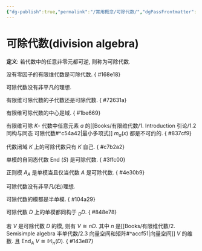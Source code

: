 ```yaml
---
{"dg-publish":true,"permalink":"/常用概念/可除代数/","dgPassFrontmatter":true,"created":"2024-08-14T09:59:59.156+08:00","updated":"2024-08-16T20:45:05.416+08:00"}
---
```


# 可除代数(division algebra)

**定义**: 若代数中的任意非零元都可逆, 则称为可除代数.

没有零因子的有限维代数是可除代数. 
{ #168e18}


可除代数没有非平凡的理想.

有限维可除代数的子代数还是可除代数.
{ #72631a}


有限维可除代数的中心是域.
{ #1be669}


有限维可除 $K$- 代数中任意元素 $a$ 的[[Books/有限维代数/1. Introduction 引论/1.2 同构与同态 可除代数#^c54a42\|最小多项式]] $m_a(x)$ 都是不可约的.
{ #837cf9}


代数闭域 $K$ 上的可除代数只有 $K$ 自己.
{ #c7b2a2}


单模的自同态代数 $\mathrm{End\ }(S)$ 是可除代数.
{ #3ffc00}


正则模 $A_A$ 是单模当且仅当代数 $A$ 是可除代数.
{ #4e30b9}


可除代数没有非平凡(右)理想.

可除代数的模都是半单模.
{ #104a29}


可除代数 $D$ 上的单模都同构于 $_DD$.
{ #848e78}


若 $V$ 是可除代数 $D$ 的模, 则有 $V\cong nD$. 其中 $n$ 是[[Books/有限维代数/2. Semisimple algebra 半单代数/2.3 向量空间和矩阵#^accf51\|向量空间]] $V$ 的维数. 且 $\mathrm{End}_A\ V\cong \mathbb{M}_n(D)$.
{ #143e87}

